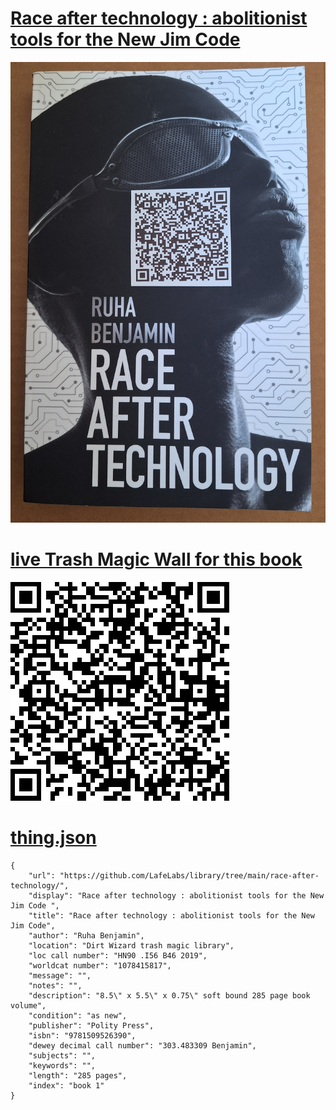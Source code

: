 
  
# [Race after technology : abolitionist tools for the New Jim Code](https://github.com/LafeLabs/library/tree/main/race-after-technology/)

  ![thing.png](thing.png)

# [live Trash Magic Wall for this book](https://trashrobot.net/wall/library/race-after-technology/)
  ![qrcode](qrcode.png)

# [thing.json](thing.json)

```
{
    "url": "https://github.com/LafeLabs/library/tree/main/race-after-technology/",
    "display": "Race after technology : abolitionist tools for the New Jim Code ",
    "title": "Race after technology : abolitionist tools for the New Jim Code",
    "author": "Ruha Benjamin",
    "location": "Dirt Wizard trash magic library",
    "loc call number": "HN90 .I56 B46 2019",
    "worldcat number": "1078415817",
    "message": "",
    "notes": "",
    "description": "8.5\" x 5.5\" x 0.75\" soft bound 285 page book volume",
    "condition": "as new",
    "publisher": "Polity Press",
    "isbn": "9781509526390",
    "dewey decimal call number": "303.483309 Benjamin",
    "subjects": "",
    "keywords": "",
    "length": "285 pages",
    "index": "book 1"
}
```
